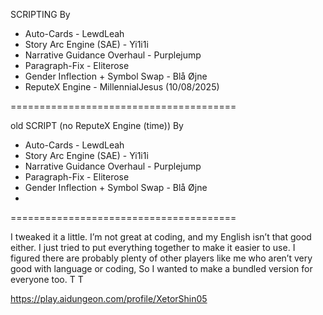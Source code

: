 SCRIPTING By
- Auto-Cards - LewdLeah
- Story Arc Engine (SAE) - Yi1i1i
- Narrative Guidance Overhaul - Purplejump
- Paragraph-Fix - Eliterose
- Gender Inflection + Symbol Swap - Blå Øjne
- ReputeX Engine - MillennialJesus (10/08/2025)

=======================================

old SCRIPT (no ReputeX Engine (time)) By
- Auto-Cards - LewdLeah
- Story Arc Engine (SAE) - Yi1i1i
- Narrative Guidance Overhaul - Purplejump
- Paragraph-Fix - Eliterose
- Gender Inflection + Symbol Swap - Blå Øjne
- 
=======================================

I tweaked it a little. I’m not great at coding, and my English isn’t that good either. 
I just tried to put everything together to make it easier to use. 
I figured there are probably plenty of other players like me who aren’t very good with language or coding, 
So I wanted to make a bundled version for everyone too. T T

https://play.aidungeon.com/profile/XetorShin05
